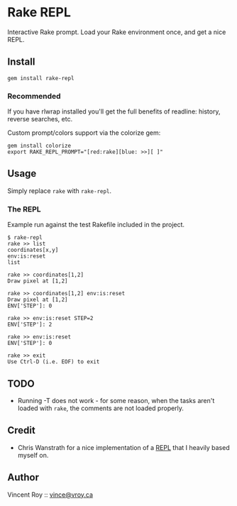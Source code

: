 # Rake REPL

Interactive Rake prompt. Load your Rake environment once, and get a nice REPL.

## Install

    gem install rake-repl

### Recommended

If you have rlwrap installed you'll get the full benefits of readline: history, reverse searches, etc.

Custom prompt/colors support via the colorize gem:

    gem install colorize
    export RAKE_REPL_PROMPT="[red:rake][blue: >>][ ]"

## Usage

Simply replace `rake` with `rake-repl`.

### The REPL

Example run against the test Rakefile included in the project.

    $ rake-repl 
    rake >> list
    coordinates[x,y]
    env:is:reset
    list

    rake >> coordinates[1,2]
    Draw pixel at [1,2]

    rake >> coordinates[1,2] env:is:reset
    Draw pixel at [1,2]
    ENV['STEP']: 0

    rake >> env:is:reset STEP=2
    ENV['STEP']: 2

    rake >> env:is:reset
    ENV['STEP']: 0

    rake >> exit
    Use Ctrl-D (i.e. EOF) to exit

## TODO

* Running -T does not work - for some reason, when the tasks aren't loaded with `rake`, the comments are not loaded properly.

## Credit

* Chris Wanstrath for a nice implementation of a [REPL](https://github.com/defunkt/repl) that I heavily based myself on.

## Author

Vincent Roy :: vince@vroy.ca
